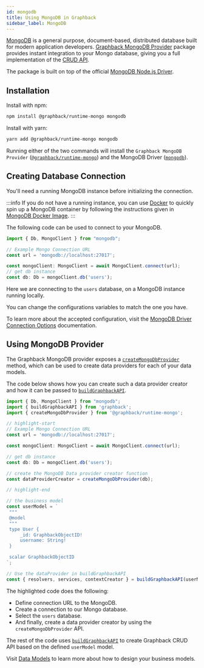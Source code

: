 ```yaml
---
id: mongodb
title: Using MongoDB in Graphback
sidebar_label: MongoDB 
---
```


[MongoDB](https://www.mongodb.com/) is a general purpose, document-based, distributed database built for modern application developers.
[Graphback MongoDB Provider](https://www.npmjs.com/package/@graphback/runtime-mongo) package provides instant integration to your Mongo database, giving you a full implementation of the [CRUD API](../crud/introduction.md). 

The package is built on top of the official [MongoDB Node.js Driver](https://mongodb.github.io/node-mongodb-native).

## Installation

Install with npm:

```bash
npm install @graphback/runtime-mongo mongodb
```

Install with yarn:

```bash
yarn add @graphback/runtime-mongo mongodb
```

Running either of the two commands will install the `Graphback MongoDB Provider` ([`@graphback/runtime-mongo`](https://www.npmjs.com/package/@graphback/runtime-mongo)) and the MongoDB Driver ([`mongodb`](https://www.npmjs.com/package/mongodb)).

## Creating Database Connection

You'll need a running MongoDB instance before initializing the connection. 

:::info
If you do not have a running instance, you can use [Docker](https://www.docker.com/) to quickly spin up a MongoDB container by following the instructions given in
[MongoDB Docker Image](https://hub.docker.com/_/mongo).
:::

The following code can be used to connect to your MongoDB.

```ts
import { Db, MongoClient } from "mongodb";

// Example Mongo Connection URL
const url = 'mongodb://localhost:27017';

const mongoClient: MongoClient = await MongoClient.connect(url);
// get db instance
const db: Db = mongoClient.db('users');
```

Here we are connecting to the `users` database, on a MongoDB instance running locally.

You can change the configurations variables to match the one you have.

To learn more about the accepted configuration, visit the [MongoDB Driver Connection Options](https://mongodb.github.io/node-mongodb-native/3.5/reference/connecting/) documentation.

## Using MongoDB Provider

The Graphback MongoDB provider exposes a [`createMongoDbProvider`](../api/graphback-runtime-mongodb/modules/_createmongodbprovider_.md) method, which can be used to create data providers for each of your  data models. 

The code below shows how you can create such a data provider creator and how it can be passed to [`buildGraphbackAPI`](./api/graphback/modules/_buildgraphbackapi_.md).

```ts
import { Db, MongoClient } from "mongodb";
import { buildGraphbackAPI } from 'graphback';
import { createMongoDbProvider } from '@graphback/runtime-mongo';

// highlight-start
// Example Mongo Connection URL
const url = 'mongodb://localhost:27017';

const mongoClient: MongoClient = await MongoClient.connect(url);

// get db instance
const db: Db = mongoClient.db('users');

// create the MongoDB Data provider creator function
const dataProviderCreator = createMongoDbProvider(db);

// highlight-end

// the business model
const userModel = `
 """
 @model
 """
 type User {
     _id: GraphbackObjectID!
     username: String!
 }

 scalar GraphbackObjectID
`;

// Use the dataProvider in buildGraphbackAPI
const { resolvers, services, contextCreator } = buildGraphbackAPI(userModel, { dataProviderCreator });
```

The highlighted code does the following:
 - Define connection URL to the MongoDB.
 - Create a connection to our Mongo database.
 - Select the `users` database.
 - And finally, create a data provider creator by using the `createMongoDbProvider` API. 
  
The rest of the code uses [`buildGraphbackAPI`](./api/graphback/modules/_buildgraphbackapi_.md) to create Graphback CRUD API based on the defined `userModel` model.

Visit [Data Models](../model/datamodel.md) to learn more about how to design your business models.
